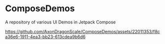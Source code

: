 # ComposeDemos
A repository of various UI Demos in Jetpack Compose

https://github.com/AxonDragonScale/ComposeDemos/assets/22011353/f8ca36e6-1911-4ea3-bb23-613cdea9b6d6
